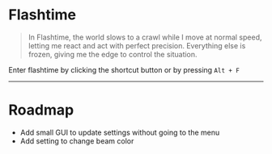 # Flashtime

> In Flashtime, the world slows to a crawl while I move at normal speed, letting me react and act with perfect precision. Everything else is frozen, giving me the edge to control the situation.

Enter flashtime by clicking the shortcut button or by pressing `Alt + F`

---

# Roadmap

-   Add small GUI to update settings without going to the menu
-   Add setting to change beam color
